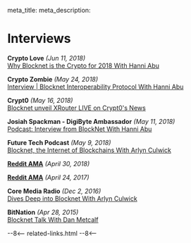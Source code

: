 meta_title: 
meta_description:

# Interviews

<!-- template -->
<!-- 
<strong></strong> <em>()</em><br>
<i class="fa fa-youtube-play fa-1x" aria-hidden="true"></i>
[]() 
-->


<strong>Crypto Love</strong> <em>(Jun 11, 2018)</em><br>
<i class="fa fa-youtube-play fa-1x" aria-hidden="true"></i>
[Why Blocknet is the Crypto for 2018 With Hanni Abu](https://www.youtube.com/watch?v=1HvHbnGaFIw)


<strong>Crypto Zombie</strong> <em>(May 24, 2018)</em><br>
<i class="fa fa-youtube-play fa-1x" aria-hidden="true"></i>
[Interview | Blocknet Interoperability Protocol With Hanni Abu](https://www.youtube.com/watch?v=JU3emb2Tya0)


<strong>Crypt0</strong> <em>(May 16, 2018)</em><br>
<i class="fa fa-youtube-play fa-1x" aria-hidden="true"></i>
[Blocknet unveil XRouter LIVE on Crypt0's News](https://youtu.be/DY53_QlsIWA)


<strong>Josiah Spackman - DigiByte Ambassador</strong> <em>(May 11, 2018)</em><br>
<i class="fa fa-youtube-play fa-1x" aria-hidden="true"></i>
[Podcast: Interview from BlockNet With Hanni Abu](https://www.youtube.com/watch?v=NOVnIyxnzzU)


<strong>Future Tech Podcast</strong> <em>(May 9, 2018)</em><br>
<i class="fa fa-microphone fa-1x" aria-hidden="true"></i>
[Blocknet, the Internet of Blockchains With Arlyn Culwick](https://www.futuretechpodcast.com/podcasts/blocknet-internet-blockchains/)


<i class="fa fa-reddit-square fa-1x" aria-hidden="true"></i>
<strong>[Reddit AMA](https://www.reddit.com/r/theblocknet/comments/8g2dvf/ama_understanding_the_blocknet_and/)</strong> <em>(April 30, 2018)</em>


<i class="fa fa-reddit-square fa-1x" aria-hidden="true"></i>
<strong>[Reddit AMA](https://www.reddit.com/r/theblocknet/comments/676buj/ask_anything_about_blocknet_qa/)</strong> <em>(April 24, 2017)</em><br>


<strong>Core Media Radio</strong> <em>(Dec 2, 2016)</em><br>
<i class="fa fa-youtube-play fa-1x" aria-hidden="true"></i>
[Dives Deep into Blocknet With Arlyn Culwick](https://www.youtube.com/watch?v=m3F7aweO_40)


<strong>BitNation</strong> <em>(Apr 28, 2015)</em><br>
<i class="fa fa-youtube-play fa-1x" aria-hidden="true"></i>
[Blocknet Talk With Dan Metcalf](https://youtu.be/bHNR7kbjYzg)








<!-- 
======= Start: Related Links Section =======
- This is the related links section at the bottom of each page.
- It lists the links in the relatedLinks array variable below.
	Example: relatedLinks = [{"name":"Blocknet Website","link":"https://blocknet.co"},{"name":"API Docs","link":"https://api.blocknet.co"}];
- If the array is empty, ie. relatedLinks = [], then the related links section will not be displayed.
related-links.html
- The template and logic for the related links section can be found in docs/snippets/related-links.html
- The base path is defaulted to docs/snippets/, which can be edited in the mkdocs.yml file
- The template and logic is linked with markdown_extensions: pymdownx.snippets
-->
<script type="text/javascript">
var relatedLinks = [];
</script>

--8<--
related-links.html
--8<-- 
<!-- 
======= End: Related Links Section ======= 
-->





